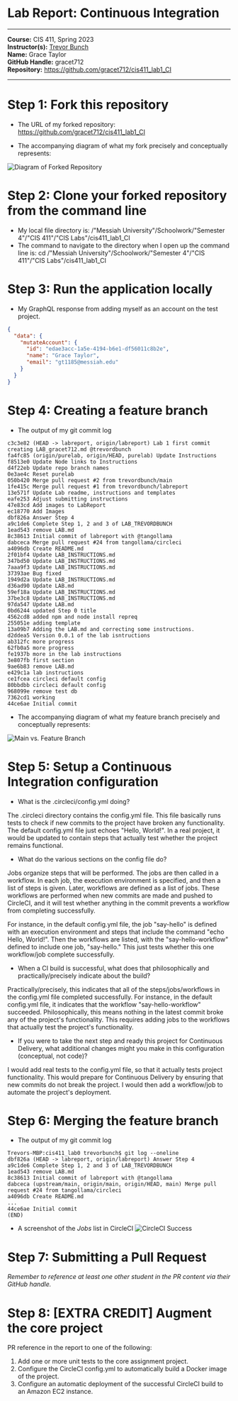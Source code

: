 # Lab Report: Continuous Integration
___
**Course:** CIS 411, Spring 2023  
**Instructor(s):** [Trevor Bunch](https://github.com/trevordbunch)  
**Name:** Grace Taylor  
**GitHub Handle:** gracet712  
**Repository:** https://github.com/gracet712/cis411_lab1_CI 
___

# Step 1: Fork this repository
- The URL of my forked repository: https://github.com/gracet712/cis411_lab1_CI

- The accompanying diagram of what my fork precisely and conceptually represents:

![Diagram of Forked Repository](/assets/fork_diagram.jpg)

# Step 2: Clone your forked repository from the command line  
- My local file directory is: /"Messiah University"/Schoolwork/"Semester 4"/"CIS 411"/"CIS Labs"/cis411_lab1_CI
- The command to navigate to the directory when I open up the command line is: cd /"Messiah University"/Schoolwork/"Semester 4"/"CIS 411"/"CIS Labs"/cis411_lab1_CI

# Step 3: Run the application locally
- My GraphQL response from adding myself as an account on the test project.
``` json
{
  "data": {
    "mutateAccount": {
      "id": "edae3acc-1a5e-4194-b6e1-df56011c8b2e",
      "name": "Grace Taylor",
      "email": "gt1185@messiah.edu"
    }
  }
}
```

# Step 4: Creating a feature branch
- The output of my git commit log
```
c3c3e82 (HEAD -> labreport, origin/labreport) Lab 1 first commit creating LAB_gracet712.md @trevordbunch
fa4fc85 (origin/purelab, origin/HEAD, purelab) Update Instructions
f8513e0 Update Node links to Instructions
d4f22eb Update repo branch names
0e3ae4c Reset purelab
050b420 Merge pull request #2 from trevordbunch/main
1fe415c Merge pull request #1 from trevordbunch/labreport
13e571f Update Lab readme, instructions and templates
eafe253 Adjust submitting instructions
47e83cd Add images to LabReport
ec18770 Add Images
dbf826a Answer Step 4
a9c1de6 Complete Step 1, 2 and 3 of LAB_TREVORDBUNCH
1ead543 remove LAB.md
8c38613 Initial commit of labreport with @tangollama
dabceca Merge pull request #24 from tangollama/circleci
a4096db Create README.md
2f01bf4 Update LAB_INSTRUCTIONS.md
347bd50 Update LAB_INSTRUCTIONS.md
7aaa9f3 Update LAB_INSTRUCTIONS.md
37393ae Bug fixed
1949d2a Update LAB_INSTRUCTIONS.md
d36ad90 Update LAB.md
59ef18a Update LAB_INSTRUCTIONS.md
37be3c8 Update LAB_INSTRUCTIONS.md
97da547 Update LAB.md
0bd6244 updated Step 0 title
4562cd8 added npm and node install repreq
255051e adding template
13a09b7 Adding the LAB.md and correcting some instructions.
d2ddea5 Version 0.0.1 of the lab isntructions
ab312fc more progress
62fb0a5 more progress
fe1937b more in the lab instructions
3e807fb first section
9ae6b83 remove LAB.md
e429c1a lab instructions
ce1fcea circleci default config
80bbdbb circleci default config
968099e remove test db
7362cd1 working
44ce6ae Initial commit
```

- The accompanying diagram of what my feature branch precisely and conceptually represents:

![Main vs. Feature Branch](/assets/main_vs_feature_branch.jpg)

# Step 5: Setup a Continuous Integration configuration
- What is the .circleci/config.yml doing?  

The .circleci directory contains the config.yml file. This file basically runs tests to check if new commits to the project have broken any functionality. The default config.yml file just echoes "Hello, World!". In a real project, it would be updated to contain steps that actually test whether the project remains functional.

- What do the various sections on the config file do? 

Jobs organize steps that will be performed. The jobs are then called in a workflow. In each job, the execution environment is specified, and then a list of steps is given. Later, workflows are defined as a list of jobs. These workflows are performed when new commits are made and pushed to CircleCI, and it will test whether anything in the commit prevents a workflow from completing successfully.

For instance, in the default config.yml file, the job "say-hello" is defined with an execution environment and steps that include the command "echo Hello, World!". Then the workflows are listed, with the "say-hello-workflow" defined to include one job, "say-hello." This just tests whether this one workflow/job complete successfully.
   

- When a CI build is successful, what does that philosophically and practically/precisely indicate about the build?

Practically/precisely, this indicates that all of the steps/jobs/workflows in the config.yml file completed successfully. For instance, in the default config.yml file, it indicates that the workflow "say-hello-workflow" succeeded. Philosophically, this means nothing in the latest commit broke any of the project's functionality. This requires adding jobs to the workflows that actually test the project's functionality.
   

- If you were to take the next step and ready this project for Continuous Delivery, what additional changes might you make in this configuration (conceptual, not code)?  

I would add real tests to the config.yml file, so that it actually tests project functionality. This would prepare for Continuous Delivery by ensuring that new commits do not break the project. I would then add a workflow/job to automate the project's deployment. 
   

# Step 6: Merging the feature branch
* The output of my git commit log
```
Trevors-MBP:cis411_lab0 trevorbunch$ git log --oneline
dbf826a (HEAD -> labreport, origin/labreport) Answer Step 4
a9c1de6 Complete Step 1, 2 and 3 of LAB_TREVORDBUNCH
1ead543 remove LAB.md
8c38613 Initial commit of labreport with @tangollama
dabceca (upstream/main, origin/main, origin/HEAD, main) Merge pull request #24 from tangollama/circleci
a4096db Create README.md
...
44ce6ae Initial commit
(END)
```

* A screenshot of the _Jobs_ list in CircleCI
![CircleCI Success](../assets/circleci_success.png)

# Step 7: Submitting a Pull Request
_Remember to reference at least one other student in the PR content via their GitHub handle._



# Step 8: [EXTRA CREDIT] Augment the core project
PR reference in the report to one of the following:
1. Add one or more unit tests to the core assignment project. 
2. Configure the CircleCI config.yml to automatically build a Docker image of the project.
3. Configure an automatic deployment of the successful CircleCI build to an Amazon EC2 instance.
